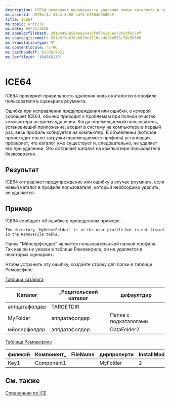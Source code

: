 ```yaml
---
description: ICE64 проверяет правильность удаления новых каталогов в профиле пользователя в сценариях роуминга.
ms.assetid: d878bf4a-33c4-4c68-bd74-b7884d6680a5
title: ICE64
ms.topic: article
ms.date: 05/31/2018
ms.openlocfilehash: 3d103498a56bea26415f4f841d5ec78b5dfe370f
ms.sourcegitcommit: 831e8f3db78ab820e1710cede244553c70e50500
ms.translationtype: MT
ms.contentlocale: ru-RU
ms.lasthandoff: 01/08/2021
ms.locfileid: "104546138"
---
```

# <a name="ice64"></a>ICE64

ICE64 проверяет правильность удаления новых каталогов в профиле пользователя в сценариях роуминга.

Ошибка при исправлении предупреждения или ошибки, о которой сообщает ICE64, обычно приводит к проблемам при полной очистке компьютера во время удаления. Когда перемещаемый пользователь, установивший приложение, входит в систему на компьютере в первый раз, весь профиль копируется на компьютер. В объявлении (которое происходит после загрузки перемещаемого профиля) установщик проверяет, что каталог уже существует и, следовательно, не удаляет его при удалении. Это оставляет каталог на компьютере пользователя безвозвратно.

## <a name="result"></a>Результат

ICE64 отправляет предупреждение или ошибку в случае роуминга, если новый каталог в профиле пользователя, который необходимо удалить, не удаляется.

## <a name="example"></a>Пример

ICE64 сообщает об ошибке в приведенном примере.

``` syntax
The directory 'MyOtherFolder' is in the user profile but is not listed in the RemoveFile table.
```

Папка "Мйосерфолдер" является пользовательской папкой профиля. Так как он не указан в таблице Ремовефиле, он не удаляется в некоторых сценариях.

Чтобы устранить эту ошибку, создайте строку для папки в таблице Ремовефиле.

[Таблица каталога](directory-table.md)



| Каталог     | \_Родительский каталог | дефаултдир  |
|---------------|-------------------|-------------|
| аппдатафолдер | TARGETDIR         |             |
| MyFolder      | аппдатафолдер     | Папка с подкаталогами  |
| мйосерфолдер | аппдатафолдер     | DataFolder2 |



 

[Таблица Ремовефиле](removefile-table.md)



| филекэй | Компонент\_ | FileName | дирпроперти | InstallMode |
|---------|-------------|----------|-------------|-------------|
| Key1    | Component1  |          | MyFolder    | 2           |



 

## <a name="related-topics"></a>См. также

<dl> <dt>

[Справочник по ICE](ice-reference.md)
</dt> </dl>

 

 



